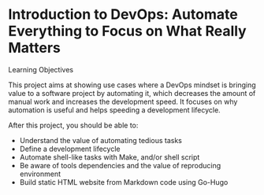 # Introduction to DevOps: Automate Everything to Focus on What Really Matters

Learning Objectives

This project aims at showing use cases where a DevOps mindset is bringing value to a software project by automating it, which decreases the amount of manual work and increases the development speed. It focuses on why automation is useful and helps speeding a development lifecycle.

After this project, you should be able to:

   - Understand the value of automating tedious tasks
   - Define a development lifecycle
   - Automate shell-like tasks with Make, and/or shell script
   - Be aware of tools dependencies and the value of reproducing environment
   - Build static HTML website from Markdown code using Go-Hugo
